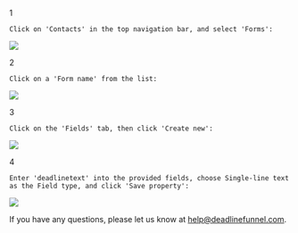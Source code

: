 1

    Click on 'Contacts' in the top navigation bar, and select 'Forms':

![](https://s3.amazonaws.com/helpscout.net/docs/assets/53974d6ce4b0c76107b109d1/images/5a343aa104286346b0bc8f02/file-FRJh9wbEsn.png)

2

    Click on a 'Form name' from the list:

![](https://s3.amazonaws.com/helpscout.net/docs/assets/53974d6ce4b0c76107b109d1/images/5a343b1304286346b0bc8f0b/file-mInIGg1Tqz.png)

3

    Click on the 'Fields' tab, then click 'Create new':

![](https://s3.amazonaws.com/helpscout.net/docs/assets/53974d6ce4b0c76107b109d1/images/5a343b722c7d3a46d5961fd5/file-HWla1pRTog.png)

4

    Enter 'deadlinetext' into the provided fields, choose Single-line text as the Field type, and click 'Save property':

![](https://s3.amazonaws.com/helpscout.net/docs/assets/53974d6ce4b0c76107b109d1/images/5a343bae2c7d3a46d5961fd8/file-ReA0aRyesn.png)

If you have any questions, please let us know at
[help@deadlinefunnel.com](mailto:mailto:help@deadlinefunnel.com).

